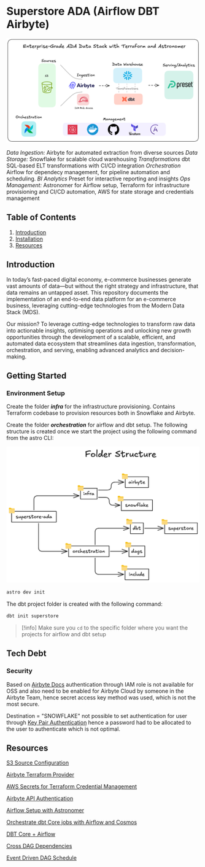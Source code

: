 # Superstore ADA (Airflow DBT Airbyte)
![ADA Architecture](resources/ada_architecture_diagram_v2.png)

*Data Ingestion:* Airbyte for automated extraction from diverse sources
*Data Storage:* Snowflake for scalable cloud warehousing
*Transformations* dbt SQL-based ELT transformations with CI/CD integration
*Orchestration* Airflow for dependecy management, for pipeline automation and scheduling.
*BI Analytics* Preset for interactive reporting and insights
*Ops Management:* Astronomer for Airflow setup, Terraform for infrastructure provisioning and CI/CD automation, AWS for state storage and credentials management

## Table of Contents
1. [Introduction](#introduction)
2. [Installation](#getting-started)
6. [Resources](#resources)

## Introduction
In today’s fast-paced digital economy, e-commerce businesses generate vast amounts of data—but without the right strategy and infrastructure, that data remains an untapped asset. This repository documents the implementation of an end-to-end data platform for an e-commerce business, leveraging cutting-edge technologies from the Modern Data Stack (MDS).

Our mission? To leverage cutting-edge technologies  to transform raw data into actionable insights, optimising operations and unlocking new growth opportunities through the development of  a scalable, efficient, and automated data ecosystem that streamlines data ingestion, transformation, orchestration, and serving, enabling advanced analytics and decision-making.

## Getting Started

### Environment Setup
Create the folder ***infra*** for the infrastructure provisioning. Contains Terraform codebase to provision resources both in Snowflake and Airbyte.

Create the folder ***orchestration*** for airflow and dbt setup. The following structure is created once we start the project using the following command from the astro CLI:

![Folder Structure](resources/folder_structure.png)

```bash
astro dev init
``` 

The dbt project folder is created with the following command:
```bash
dbt init superstore
```

> [!info] 
> Make sure you `cd` to the specific folder where you want the projects for airflow and dbt setup


## Tech Debt

### Security
 Based on [Airbyte Docs](https://docs.airbyte.com/integrations/sources/s3) authentication through IAM role is not available for OSS and also need to be enabled for Airbyte Cloud by someone in the Airbyte Team, hence secret access key method was used, which is not the most secure. 

Destination = "SNOWFLAKE" not possible to set authentication for user through [Key Pair Authentication](https://docs.snowflake.com/en/user-guide/key-pair-auth) hence a password had to be allocated to the user to authenticate which is not optimal.

## Resources

[S3 Source Configuration](https://docs.airbyte.com/integrations/sources/s3)

[Airbyte Terraform Provider](https://reference.airbyte.com/reference/using-the-terraform-provider#3-create-a-source)

[AWS Secrets for Terraform Credential Management](https://spacelift.io/blog/terraform-secrets)

[Airbyte API Authentication](https://prb68668.us-east-1.snowflakecomputing.com)

[Airflow Setup with Astronomer](https://www.astronomer.io/docs/astro/cli/run-airflow-locally)

[Orchestrate dbt Core jobs with Airflow and Cosmos](https://www.astronomer.io/docs/learn/airflow-dbt/)

[DBT Core + Airflow](https://astronomer.github.io/astronomer-cosmos/)

[Cross DAG Dependencies](https://www.astronomer.io/docs/learn/cross-dag-dependencies/#implement-cross-dag-dependencies)

[Event Driven DAG Schedule](https://www.astronomer.io/docs/learn/airflow-datasets/#conditional-dataset-scheduling)

